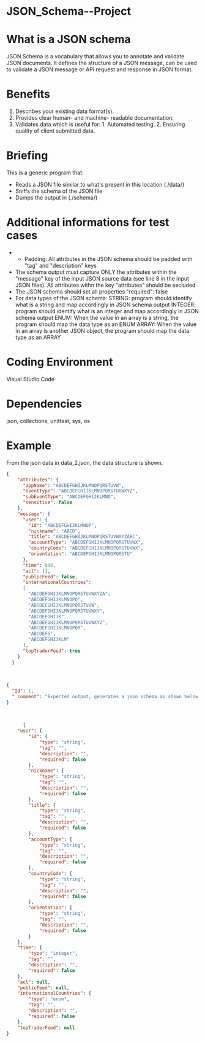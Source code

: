 # JSON_Schema--Project

# What is a JSON schema
JSON Schema is a vocabulary that allows you to annotate and validate JSON documents.
it defines the structure of a JSON message, can be used to validate a JSON message or API request and response in JSON format.

# Benefits
1. Describes your existing data format(s).
2. Provides clear human- and machine- readable documentation.
3. Validates data which is useful for:
         1. Automated testing.
         2. Ensuring quality of client submitted data.

# Briefing 
This is a generic program that:
- Reads a JSON file similar to what's present in this location (./data/)
- Sniffs the schema of the JSON file 
- Dumps the output in (./schema/)
# Additional informations for test cases
- - Padding: All attributes in the JSON schema should be padded with "tag" and "description" keys
- The schema output must capture ONLY the attributes within the "message" key of the input JSON source data (see line 8 in the input JSON files). All attributes withn the key "attributes" should be excluded
- The JSON schema should set all properties "required": false
- For data types of the JSON schema:
STRING: program should identify what is a string and map accordingly in JSON schema output
INTEGER: program should identify what is an integer and map accordingly in JSON schema output
ENUM: When the value in an array is a string, the program should map the data type as an ENUM 
ARRAY: When the value in an array is another JSON object, the program should map the data type as an ARRAY 

# Coding Environment
 Visual Studio Code

# Dependencies
json, 
collections, 
unittest, 
sys, 
os

# Example
From the json data in data_2.json, the data structure is shown.
```json
{
    "attributes": {
      "appName": "ABCDEFGHIJKLMNOPQRSTUVW",
      "eventType": "ABCDEFGHIJKLMNOPQRSTUVWXYZ",
      "subEventType": "ABCDEFGHIJKLMNO",
      "sensitive": false
    },
    "message": {
      "user": {
        "id": "ABCDEFGHIJKLMNOP",
        "nickname": "ABCD",
        "title": "ABCDEFGHIJKLMNOPQRSTUVWXYZABC",
        "accountType": "ABCDEFGHIJKLMNOPQRSTUVWX",
        "countryCode": "ABCDEFGHIJKLMNOPQRSTUVWX",
        "orientation": "ABCDEFGHIJKLMNOPQRSTU"
      },
      "time": 890,
      "acl": [],
      "publicFeed": false,
      "internationalCountries":
      [
        "ABCDEFGHIJKLMNOPQRSTUVWXYZA",
        "ABCDEFGHIJKLMNOPQ",
        "ABCDEFGHIJKLMNOPQRSTUVW",
        "ABCDEFGHIJKLMNOPQRSTUVWXY",
        "ABCDEFGHIJK",
        "ABCDEFGHIJKLMNOPQRSTUVWXYZ",
        "ABCDEFGHIJKLMNOPQR",
        "ABCDEFG",
        "ABCDEFGHIJKLM"
      ],
      "topTraderFeed": true
    }
  }
  
  
  
{
  "Id": 1,
  "_comment": "Expected output, generates a json schema as shown below:"
}
  
  
  
      {
    "user": {
        "id": {
            "type": "string",
            "tag": "",
            "description": "",
            "required": false
        },
        "nickname": {
            "type": "string",
            "tag": "",
            "description": "",
            "required": false
        },
        "title": {
            "type": "string",
            "tag": "",
            "description": "",
            "required": false
        },
        "accountType": {
            "type": "string",
            "tag": "",
            "description": "",
            "required": false
        },
        "countryCode": {
            "type": "string",
            "tag": "",
            "description": "",
            "required": false
        },
        "orientation": {
            "type": "string",
            "tag": "",
            "description": "",
            "required": false
        }
    },
    "time": {
        "type": "integer",
        "tag": "",
        "description": "",
        "required": false
    },
    "acl": null,
    "publicFeed": null,
    "internationalCountries": {
        "type": "enum",
        "tag": "",
        "description": "",
        "required": false
    },
    "topTraderFeed": null
}


